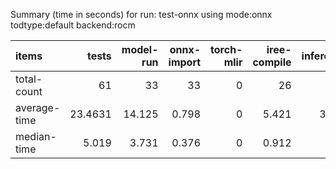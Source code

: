 Summary (time in seconds) for run: test-onnx using mode:onnx todtype:default backend:rocm

| items        |   tests |   model-run |   onnx-import |   torch-mlir |   iree-compile |   inference |
|:-------------|--------:|------------:|--------------:|-------------:|---------------:|------------:|
| total-count  | 61      |      33     |        33     |            0 |         26     |      20     |
| average-time | 23.4631 |      14.125 |         0.798 |            0 |          5.421 |       3.118 |
| median-time  |  5.019  |       3.731 |         0.376 |            0 |          0.912 |       0     |
